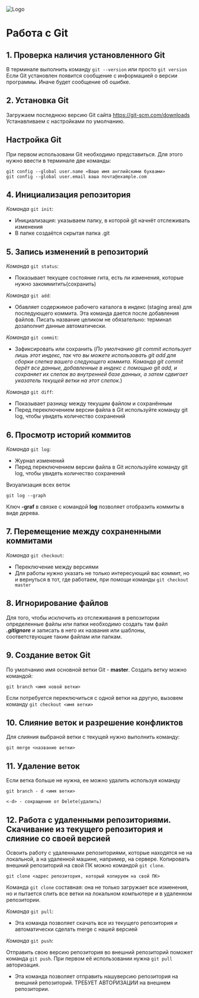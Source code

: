 ![Logo](Git-Logo-1788C.png)
# Работа с Git

## 1. Проверка наличия установленного Git
В терминале выполнить команду `git --version` или просто `git version` Если Git установлен появится сообщение с информацией о версии программы. Иначе будет сообщение об ошибке.

## 2. Установка Git 
Загружаем последнюю версию Git сайта  https://git-scm.com/downloads
Устанавливаем с настройками по умолчанию.

## Настройка Git 
При первом использовани Git необходимо представиться. Для этого нужно ввести в терминале две команды:
```
git config --global user.name «Ваше имя английскими буквами»
git config --global user.email ваша почта@example.com
```
## 4. Инициализация репозитория
*Команда* `git init`:
* Инициализация: указываем папку, в которой
git начнёт отслеживать изменения
* В папке создаётся скрытая папка .git

## 5. Запись изменений в репозиторий 
*Команда* `git status`:
* Показывает текущее состояние гита, есть ли изменения, которые нужно закоммитить(сохранить)

*Команда* `git add`:
* Обавляет содержимое рабочего каталога 
в индекс (staging area) для последующего коммита. Эта команда дается после добавления
файлов. Писать название целиком не обязательно: терминал дозаполнит данные автоматически.

*Команда* `git commit`:
* Зафиксировать или сохранить (*По умолчанию git commit использует лишь этот индекс, так что вы можете использовать git add 
для сборки слепка вашего следующего коммита.
Команда git commit берёт все данные, добавленные в индекс с помощью git add, и сохраняет их
слепок во внутренней базе данных, а затем сдвигает указатель текущей ветки на этот слепок.*)

*Команда* `git diff`:
* Показывает разницу между текущим файлом
и сохранённым
* Перед переключением версии файла в Git
используйте команду git log, чтобы увидеть
количество сохранений

## 6. Просмотр историй коммитов
*Команда* `git log`:
* Журнал изменений
* Перед переключением версии файла в Git
используйте команду git log, чтобы увидеть
количество сохранений

Визуализация всех веток
```
git log --graph
```
Ключ **-graf** в связке с командой **log** позволяет отобразить коммиты в виде дерева.

## 7. Перемещение между сохраненными коммитами 
*Команда* `git checkout`:
* Переключение между версиями
* Для работы нужно указать не только
интересующий вас коммит, но и вернуться 
в тот, где работаем, при помощи команды 
`git checkout master`

## 8. Игнорирование файлов
Для того, чтобы исключить из отслеживания в репозитории определенные файлы или папки необходимо создать там файл ***.gitignore*** и записать в него их названия или шаблоны, соответствующие таким файлам или папкам.

## 9. Создание веток Git 
По умолчанию имя основной ветки Git - **master**.
Создать ветку можно командой:
```
git branch <имя новой ветки>
```
Если потребуется переключиться с одной ветки
на другую, вызовем команду `git checkout <имя
ветки>`

## 10. Слияние веток и разрешение конфликтов 
Для слияния выбраной ветки с текущей нужно выполнить команду:
```
git merge <название ветки>
```
## 11. Удаление веток
Если ветка больше не нужна, ее можно удалить используя команду
```
git branch - d <имя ветки>

<-d> - сокращение от Delete(удалить)
```

## 12. Работа с удаленными репозиториями. Скачивание из текущего репозитория и слияние со своей версией
Освоить работу с удаленными репозиториями, которые находятся не на локальной, а на удаленной машине, например, на сервере.
Копировать внешний репозиторий на свой ПК можно командой `git clone`.
```
git clone <адрес репозитория, который копируем на свой ПК>
```
Команда `git clone` составная: она не только загружает все изменения, но и пытается слить все ветки на локальном компьютере и в удаленном репозитории.

*Команда* `git pull`:
* Эта команда позволяет скачать все из текущего репозитория и автоматически сделать merge с нашей версией

*Команда* `git push`:

Отправить свою версию репозитория во
внешний репозиторий поможет команда `git
push`. При первом её использовании нужна
`git pull` авторизация.
* Эта команда позволяет отправить нашуверсию репозитория на внешний репозиторий. ТРЕБУЕТ АВТОРИЗАЦИИ на внешнем репозитории.